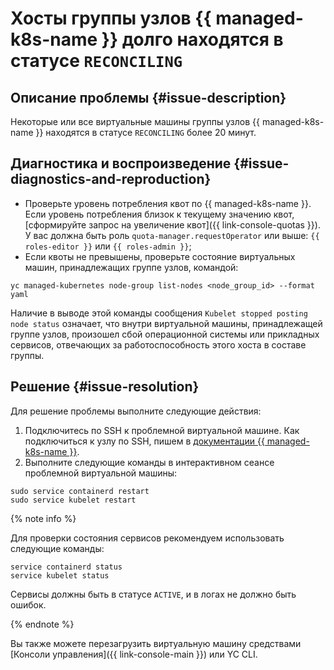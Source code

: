 # Хосты группы узлов {{ managed-k8s-name }} долго находятся в статусе `RECONCILING`


## Описание проблемы {#issue-description}

Некоторые или все виртуальные машины группы узлов {{ managed-k8s-name }} находятся в статусе `RECONCILING` более 20 минут.

## Диагностика и воспроизведение {#issue-diagnostics-and-reproduction}

* Проверьте уровень потребления квот по {{ managed-k8s-name }}. Если уровень потребления близок к текущему значению квот, [сформируйте запрос на увеличение квот]({{ link-console-quotas }}). У вас должна быть роль `quota-manager.requestOperator` или выше: `{{ roles-editor }}` или `{{ roles-admin }}`;
* Если квоты не превышены, проверьте состояние виртуальных машин, принадлежащих группе узлов, командой:

```
yc managed-kubernetes node-group list-nodes <node_group_id> --format yaml
```

Наличие в выводе этой команды сообщения `Kubelet stopped posting node status` означает, что внутри виртуальной машины, принадлежащей группе узлов, произошел сбой операционной системы или прикладных сервисов, отвечающих за работоспособность этого хоста в составе группы.

## Решение {#issue-resolution}

Для решение проблемы выполните следующие действия:

1. Подключитесь по SSH к проблемной виртуальной машине. Как подключиться к узлу по SSH, пишем в [документации {{ managed-k8s-name }}](../../../managed-kubernetes/operations/node-connect-ssh.md).
1. Выполните следующие команды в интерактивном сеансе проблемной виртуальной машины:
```
sudo service containerd restart
sudo service kubelet restart
```

{% note info %}

Для проверки состояния сервисов рекомендуем использовать следующие команды:
```
service containerd status
service kubelet status
```
Сервисы должны быть в статусе `ACTIVE`, и в логах не должно быть ошибок.

{% endnote %}

Вы также можете перезагрузить виртуальную машину средствами [Консоли управления]({{ link-console-main }}) или YC CLI.